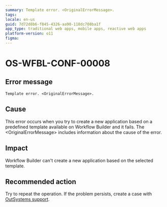 ```yaml
---
summary: Template error. <OriginalErrorMessage>.
tags:
locale: en-us
guid: 7d72d8b6-f845-4326-aa90-118dc708ba1f
app_type: traditional web apps, mobile apps, reactive web apps
platform-version: o11
figma:
---
```


# OS-WFBL-CONF-00008

## Error message

`Template error. <OriginalErrorMessage>.`

## Cause

This error occurs when you try to create a new application based on a predefined template available on Workflow Builder and it fails.
The &lt;OriginalErrorMessage&gt; includes information about the cause of the error. 

## Impact

Workflow Builder can't create a new application based on the selected template.

## Recommended action

Try to repeat the operation. If the problem persists, create a case with [OutSystems support](https://success.outsystems.com/Support).
